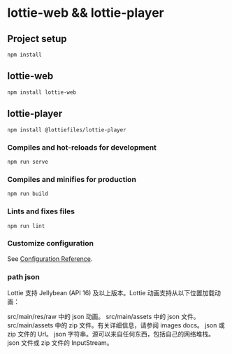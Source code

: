 # lottie-web && lottie-player

## Project setup
```
npm install
```

## lottie-web
```
npm install lottie-web
```

## lottie-player
```
npm install @lottiefiles/lottie-player
```

### Compiles and hot-reloads for development
```
npm run serve
```

### Compiles and minifies for production
```
npm run build
```

### Lints and fixes files
```
npm run lint
```

### Customize configuration
See [Configuration Reference](https://cli.vuejs.org/config/).

### path json
Lottie 支持 Jellybean (API 16) 及以上版本。Lottie 动画支持从以下位置加载动画：

src/main/res/raw 中的 json 动画。
src/main/assets 中的 json 文件。
src/main/assets 中的 zip 文件。有关详细信息，请参阅 images docs。
json 或 zip 文件的 Url。
json 字符串。源可以来自任何东西，包括自己的网络堆栈。
json 文件或 zip 文件的 InputStream。

